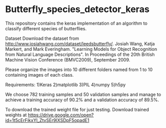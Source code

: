 # Butterfly_species_detector_keras
This repository contains the keras implementation of an algorithm to classify different species of butterflies.

Dataset
Download the dataset from http://www.josiahwang.com/dataset/leedsbutterfly/.
Josiah Wang, Katja Markert, and Mark Everingham. "Learning Models for Object Recognition from Natural Language Descriptions". In Proceedings of the 20th British Machine Vision Conference (BMVC2009), September 2009.

Please organize the images into 10 different folders named from 1 to 10 containing images of each class.

Requirements:
1)Keras
2)matplotlib
3)PIL
4)numpy
5)h5py

We choose 782 training samples and 50 validation samples and manage to achieve a training accuracy of 90.2% and a validation accuracy of 89.5%.

To download the trained weight file for just testing. Download trained weights at https://drive.google.com/open?id=1t5cErFikxYl_ZtvSEr9IXSDpF5opadE1 


